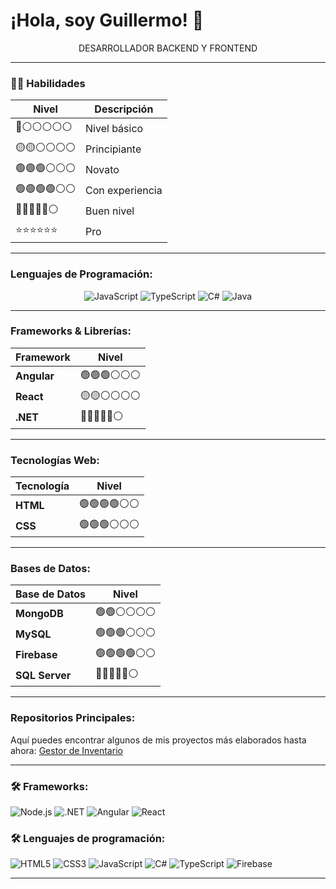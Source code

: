 # ¡Hola, soy Guillermo! 👋

<p align="center">
DESARROLLADOR BACKEND Y FRONTEND
</p>

---

### 👩‍💻 **Habilidades**

| Nivel           | Descripción       |
|-----------------|-------------------|
| 🔴⚪⚪⚪⚪⚪ | Nivel básico        |
| 🟡🟡⚪⚪⚪⚪ | Principiante        |
| 🟢🟢🟢⚪⚪⚪ | Novato              |
| 🟢🟢🟢🟢⚪⚪ | Con experiencia     |
| 🔵🔵🔵🔵🔵⚪ | Buen nivel          |
| ⭐⭐⭐⭐⭐⭐   | Pro                 |

---

### Lenguajes de Programación:

<div align="center">

  ![JavaScript](https://img.shields.io/badge/JavaScript-%E2%AD%90%E2%AD%90%E2%AD%90%E2%9A%AB%E2%9A%AB%E2%9A%AB-yellow)
  ![TypeScript](https://img.shields.io/badge/TypeScript-%E2%AD%90%E2%AD%90%E2%AD%90%E2%9A%AB%E2%9A%AB%E2%9A%AB-blue)
  ![C#](https://img.shields.io/badge/C%23-%E2%AD%90%E2%AD%90%E2%AD%90%E2%AD%90%E2%9A%AB%E2%9A%AB-green)
  ![Java](https://img.shields.io/badge/Java-%E2%AD%90%E2%AD%90%E2%AD%90%E2%9A%AB%E2%9A%AB%E2%9A%AB-orange)

</div>

---

### Frameworks & Librerías:

| Framework         | Nivel           |
|-------------------|-----------------|
| **Angular**       | 🟢🟢🟢⚪⚪⚪      |
| **React**         | 🟡🟡⚪⚪⚪⚪      |
| **.NET**          | 🔵🔵🔵🔵🔵⚪      |


---

### Tecnologías Web:

| Tecnología        | Nivel           |
|-------------------|-----------------|
| **HTML**          | 🟢🟢🟢🟢⚪⚪      |
| **CSS**           | 🟢🟢🟢⚪⚪⚪      |

---

### Bases de Datos:

| Base de Datos       | Nivel               |
|---------------------|---------------------|
| **MongoDB**         | 🟢🟢⚪⚪⚪⚪      |
| **MySQL**           | 🟢🟢🟢⚪⚪⚪      |
| **Firebase**        | 🟢🟢🟢🟢⚪⚪      |
| **SQL Server**      | 🔵🔵🔵🔵🔵⚪      |
---

### Repositorios Principales:

Aquí puedes encontrar algunos de mis proyectos más elaborados hasta ahora: [Gestor de Inventario](https://github.com/blackl1ght98/GestorInventario)


---
### 🛠️ Frameworks:
![Node.js](https://img.shields.io/badge/Node.js-43853D?style=for-the-badge&logo=node-dot-js&logoColor=white)
![.NET](https://img.shields.io/badge/.NET-5C2D91?style=for-the-badge&logo=.net&logoColor=white)
![Angular](https://img.shields.io/badge/Angular-DD0031?style=for-the-badge&logo=angular&logoColor=white)
![React](https://img.shields.io/badge/React-61DAFB?style=for-the-badge&logo=react&logoColor=black)

### 🛠️ Lenguajes de programación:

![HTML5](https://img.shields.io/badge/HTML5-E34F26?style=for-the-badge&logo=html5&logoColor=white)
![CSS3](https://img.shields.io/badge/CSS3-1572B6?style=for-the-badge&logo=css3&logoColor=white)
![JavaScript](https://img.shields.io/badge/JavaScript-F7DF1E?style=for-the-badge&logo=javascript&logoColor=black)
![C#](https://img.shields.io/badge/C%23-239120?style=for-the-badge&logo=csharp&logoColor=white)
![TypeScript](https://img.shields.io/badge/TypeScript-007ACC?style=for-the-badge&logo=typescript&logoColor=white)
![Firebase](https://img.shields.io/badge/Firebase-FFCA28?style=for-the-badge&logo=firebase&logoColor=black)


---

